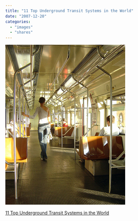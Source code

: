 ```yaml
---
title: "11 Top Underground Transit Systems in the World"
date: "2007-12-20"
categories: 
  - "images"
  - "shares"
---
```


![](images/4wnP83SaF376yqd2SIh60vyl_400.jpg)

[11 Top Underground Transit Systems in the World](http://www.virgin-vacations.com/site_vv/11-top-underground-transit-systems-in-the-world.asp)
